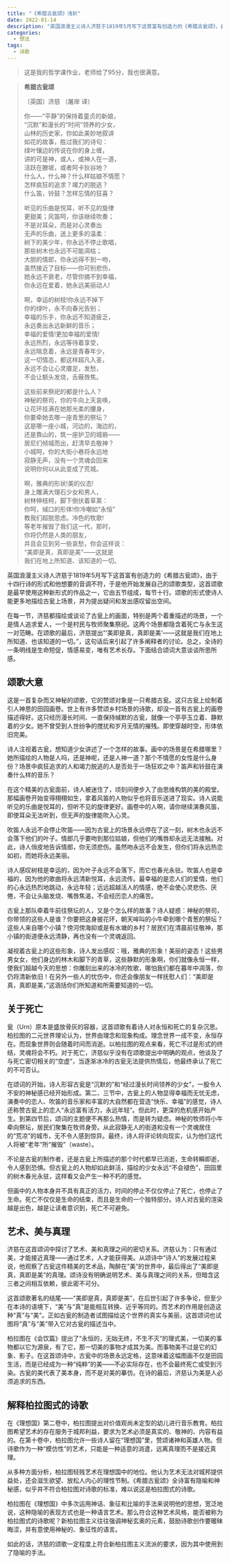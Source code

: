 ```yaml
---
title: "《希腊古瓮颂》浅析"
date: 2022-01-14
description: "英国浪漫主义诗人济慈于1819年5月写下这首富有创造力的《希腊古瓮颂》，由于十四行诗的形式和他想要的音调不符，于是他开始发展自己的颂歌类型，这首颂歌是最早使用这种新形式的作品之一，它由五节组成，每节十行。颂歌的形式使诗人能更多地描绘古瓮上场景，并为提出疑问和发出感叹留出空间。"
categories:
  - 想法
tags:
  - 诗歌
---
```


> 这是我的哲学课作业，老师给了95分，我也很满意。

> **希腊古瓮颂**
>
> 〔英国〕济慈
> （屠岸 译）
>
> 你——“平静”的保持着童贞的新娘，  
> “沉默”和漫长的“时间”领养的少女，  
> 山林的历史家，你如此美妙地叙讲  
> 如花的故事，胜过我们的诗句：  
> 绿叶镶边的传说在你的身上缠，  
> 讲的可是神，或人，或神人在一道，  
> 活跃在滕坡，或者阿卡狄谷地？  
> 什么人，什么神？什么样姑娘不情愿？  
> 怎样疯狂的追求？竭力的脱逃？  
> 什么笛，铃鼓？怎样忘情的狂喜？
>
> 听见的乐曲是悦耳，听不见的旋律  
> 更甜美；风笛呵，你该继续吹奏；  
> 不是对耳朵，而是对心灵奏出  
> 无声的乐曲，送上更多的温柔：  
> 树下的美少年，你永远不停止歌唱，  
> 那些树木也永远不可能凋枯；  
> 大胆的情郎，你永远得不到一吻，  
> 虽然接近了目标——你可别悲伤，  
> 她永远不衰老，尽管你摘不到幸福，  
> 你永远在爱着，她永远美丽动人!
>
> 啊，幸运的树枝!你永远不掉下  
> 你的绿叶，永不向春光告别；  
> 幸福的乐手，你永远不知道疲乏，  
> 永远奏出永远新鲜的音乐；  
> 幸福的爱情!更加幸福的爱情!  
> 永远热烈，永远等待着享受，  
> 永远喘息着，永远是青春年少，  
> 这一切情态，都这样超凡入圣，  
> 永远不会让心灵餍足，发愁，  
> 不会让额头发烧，舌蔽唇焦。
>
> 这些前来祭祀的都是什么人？  
> 神秘的祭司，你的牛向上天哀唤，  
> 让花环挂满在她那光柔的腰身，  
> 你要牵她去哪一座青葱的祭坛？  
> 这是哪一座小城，河边的，海边的，  
> 还是靠山的，筑一座护卫的城砦——  
> 居尼们倾城而出，赶清早去敬神？  
> 小城呵，你的大街小巷将永远地  
> 寂静无声，没有一个灵魂会回来  
> 说明你何以从此变成了荒城。
>
> 啊，雅典的形状!美的仪态!  
> 身上雕满大理石少女和男人，  
> 树林伸枝柯，脚下倒伏着草莱：  
> 你呵，缄口的形体!你冷嘲如“永恒”  
> 教我们超脱思虑。冷色的牧歌!  
> 等老年摧毁了我们这一代，那时，  
> 你将仍然是人类的朋友，  
> 并且会见到另一些哀愁，你会这样说：  
> “美即是真，真即是美”——这就是  
> 我们在地上所知道、该知道的一切。

英国浪漫主义诗人济慈于1819年5月写下这首富有创造力的《希腊古瓮颂》，由于十四行诗的形式和他想要的音调不符，于是他开始发展自己的颂歌类型，这首颂歌是最早使用这种新形式的作品之一，它由五节组成，每节十行。颂歌的形式使诗人能更多地描绘古瓮上场景，并为提出疑问和发出感叹留出空间。

在每一节，济慈都描绘或谈论了古瓮上的画面，特别是两个着重描述的场景，一个是情人追求爱人，一个是村民与牧师聚集祭祀。这两个场景都隐含着死亡与永生这一对范畴。在颂歌的最后，济慈提出“‘美即是真，真即是美’——这就是我们在地上所知道、也该知道的一切。”，这句话后来引起了许多阐释者的讨论。总之，全诗的一条明线是生命短促，情感易变，唯有艺术长存。下面结合颂词大意谈谈所思所感。

## 颂歌大意

这是一首复杂而又神秘的颂歌，它的赞颂对象是一只希腊古瓮。这只古瓮上绘制着引人神思的田园画卷。世上有许多赞颂乡村场景的诗歌，却没一首有古瓮上的画卷描述得好。这只经历漫长时间、一直保持缄默的古瓮，就像一个亭亭玉立着、静默着的少女。她不曾受到人世纷争的搅扰和岁月无情的摧残。即使穿越时空，形体依旧完美。

诗人注视着古瓮，想知道少女讲述了一个怎样的故事。画中的场景是在希腊哪里？她所描绘的人物是人吗，还是神呢，还是人神一道？那个不情愿的女性是什么身份？场景中疯狂追求的人和竭力脱逃的人是否处于一场狂欢之中？笛声和铃鼓在演奏什么样的音乐？

在这个精美的古瓮面前，诗人被迷住了，顷刻间便步入了由思维构筑的美的殿堂。那幅画卷开始变得栩栩如生，拿着风笛的人物似乎也将音乐送进了现实。诗人说能听见的乐曲是悦耳的，但听不见的旋律更好。画卷中的人啊，请你继续演奏风笛，即使耳朵无法听到，但无声的旋律能吹入心灵。

吹笛人永远不会停止吹笛——因为古瓮上的场景永远停在了这一刻，树木也永远不会落下他们的叶子。情郎几乎要吻到那位姑娘，但他们的嘴唇却永远无法接触。对此，诗人俏皮地告诉情郎，你无须悲伤。虽然吻永远不会发生，但你们将永远热恋如初，而她将永远美丽。

诗人感叹树枝是幸运的，因为叶子永远不会落下，而它也春光永驻。吹笛人也是幸福的，因为他的歌曲将永远清新悦耳，永远流传。最幸福的是恋人们的爱情，他们的心永远热烈地跳动，永远年轻；远远超越活人的情感，绝不会使心灵悲伤、厌倦，不会让头脑发烧、嘴唇焦渴，不会经历恋人的痛苦。

古瓮上那队牵着牛前往祭坛的人，又是个怎么样的故事？诗人疑惑：神秘的祭司，你带领的这些人是谁？你要把这身披花环，朝天哞叫的小牛牵到哪个青葱的祭坛？这些人来自哪个小镇？傍河傍海抑或是有水塘的乡村？居民们在清晨前往敬神，那小镇的街道便永远清静，再也没有一个灵魂返回。

凝视着古瓮上的这些形象，诗人发出感叹：哦，雅典的形象！美丽的姿态！这些男男女女，他们身边的林木和脚下的青草，这些静默的形象啊，你们就像永恒一样，使我们超越今天的思想：你雕刻出来的冰冷的牧歌，哪怕我们都在暮年中凋落，你仍将清新依旧！在另外一些人的忧伤中，你还会像朋友一样抚慰人们：“美即是真，真即是美，”这涵括你们所知道和所需要知道的一切。

## 关于死亡

瓮（Urn）原本是盛放骨灰的容器，这首颂歌有着诗人对永恒和死亡的复杂沉思。柏拉图的二元世界理论认为，世界由理念和现象构成。理念世界一成不变，永恒存在。而现象世界则会随着时间而消逝。以柏拉图的观点来看，死亡不过是形式的终结，灵魂将会不朽。对于死亡，济慈似乎没有在颂歌提出中明确的观点，他谈及了与死亡密切相关的“空虚”，当逐渐冰冷的古瓮无法提供热情后，他最终承认了死亡的不可否认。

在颂词的开始，诗人形容古瓮是“沉默的”和“经过漫长时间领养的少女”，一股令人不安的神秘感已经开始形成。第二、三节中，古瓮上的人物显得幸福而无忧无虑，演奏中的恋人、吹笛的音乐家和丰富的大自然都在营造“快乐、幸福”的感觉，诗人还称赞古瓮上的恋人“永远富有活力，永远年轻”。但此时，更深的危机感开始产生。到第四节后，颂词的主题便不再那么热情，而是转为疑虑。神秘的牧师将小牛牵向祭坛，居民们聚集在牧师身旁。从此寂静无人的街道和没有一个灵魂居住的“荒凉”的城市，无不令人感到惊异。最终，诗人将评论转向现实，认为他们这代人将被“老年”所“摧毁”（waste）。

不论是古瓮的制作者，还是古瓮上所描述的那个时代都早已消逝，生命转瞬即逝，令人感到恐惧。但古瓮上的人物却如此鲜活，描绘的少女永远“不会褪色”，田园里的树木春光永驻，这样看又会产生一种不朽的感觉。

但画中的人物本身并不具有真正的活力，时间的停止不仅仅停止了死亡，也停止了生命。死亡不仅仅是生命的结束，而且是生命的一个独特部分。诗人对古瓮的渲染越是出色，越是让读者意识到，死亡不可避免。

## 艺术、美与真理

济慈在这首颂词中探讨了艺术、美和真理之间的密切关系。济慈认为：只有通过美，才能接近真理——通过艺术，人才能获得美。从颂诗中“诗人”的发展过程来说，他观察了古瓮这件精美的艺术品，陶醉在“美”的世界中，最后得出了“美即是真，真即是美”的真理。颂诗没有明确说明艺术、美与真理之间的关系，但暗含这三者之间相互依赖，彼此密不可分。

这首颂歌著名的结尾——“美即是真，真即是美”，在后世引起了许多争论，但至少在本诗的语境下，“美”与“真”是能相互转换、近乎等同的。而艺术的作用是创造这种“真”与“美”。正如古瓮的制造者试图描绘这个世界的真实与美丽，这首颂词也试图将“真”与“美”带入它对古瓮的描述当中。

柏拉图在《会饮篇》提出了“永恒的，无始无终，不生不灭”的理式美，一切美的事物都以它为源泉，有了它，那一切美的事物才成其为美。而事物美不过是它的幻象、影子。在这首颂诗中，古瓮中的场景永远定格，这意味着这幅图画不仅是田园生活，而是已经成为一种“纯粹”的美——不必实际存在，也不会最终死亡或受到污染。古瓮的美代表了美本身，而不是对美的摹仿。在诗的最后，济慈认为美是人必须追求的东西。

## 解释柏拉图式的诗歌

在《理想国》第二卷中，柏拉图提出对价值观尚未定型的幼儿进行音乐教育。柏拉图希望艺术的存在服务于城邦利益，要求为艺术必须是真实的、敬神的、内容有益的。在第十卷中，柏拉图允许一些诗人留在“理想国”里，赞颂诸神和英雄人物。但诗歌作为一种“模仿性”的艺术，只能是一种适意的消遣，远离真理而不是接近真理。

从多种方面分析，柏拉图轻贱艺术在理想国中的地位。他认为艺术无法对城邦提供益处，还会滋生欲望、放松人内心的理性节制。《希腊古瓮颂》全诗富有隐喻和神秘感，似乎并不符合柏拉图对诗歌的标准，难以说这是柏拉图式的诗歌。

柏拉图在《理想国》中多次运用神话、象征和比喻的手法来说明他的思想，宽泛地说，这种隐喻的表现方式也是一种语言艺术。那么符合这种艺术风格，能否被称为柏拉图式的诗歌呢？新柏拉图主义往往强调神秘玄奥的元素，鼓励诗歌创作要暖昧晦涩，并有意使用神秘的、象征性的语言。

如此的话，济慈的颂歌一定程度上符合新柏拉图主义流派的要求，因为其中使用到了隐喻的手法。
